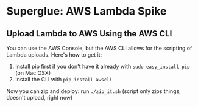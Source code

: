 # Superglue: AWS Lambda Spike

## Upload Lambda to AWS Using the AWS CLI

You can use the AWS Console, but the AWS CLI allows for the scripting of Lambda uploads. Here's how to get it:
1. Install pip first if you don't have it already with `sudo easy_install pip` (on Mac OSX)
2. Install the CLI with `pip install awscli`


Now you can zip and deploy:
run `./zip_it.sh` (script only zips things, doesn't upload, right now)
